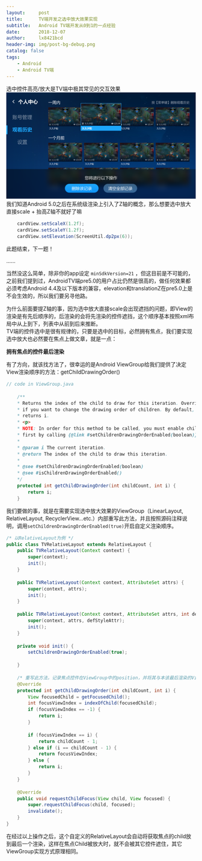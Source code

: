 ```yaml
---
layout:     post
title:      TV端开发之选中放大效果实现
subtitle:   Android TV端开发从0到1的一点经验
date:       2018-12-07
author:     lx8421bcd
header-img: img/post-bg-debug.png
catalog: false
tags:
    - Android
    - Android TV端
---
```


选中控件高亮/放大是TV端中极其常见的交互效果  
![选中放大效果](https://raw.githubusercontent.com/lx8421bcd/lx8421bcd.github.io/master/img/android_tv/focus_scale.png)  
我们知道Android 5.0之后在系统级渲染上引入了Z轴的概念，那么想要选中放大直接scale + 抬高Z轴不就好了嘛
```java
    cardView.setScaleX(1.2f);
    cardView.setScaleY(1.2f);
    cardView.setElevation(ScreenUtil.dp2px(6));
```
此题结束，下一题！   
  
......  
  
当然没这么简单，除非你的app设定 ```minSdkVersion=21``` ，但这目前是不可能的，之前我们提到过，AndroidTV端pre5.0的用户占比仍然是很高的，做任何效果都必须考虑Android 4.4及以下版本的兼容，elevation和translationZ在pre5.0上是不会生效的，所以我们要另寻他路。  

为什么前面要提Z轴的事，因为选中放大直接scale会出现遮挡的问题，即View的渲染是有先后顺序的，后渲染的会将先渲染的控件遮挡，这个顺序基本按照xml布局中从上到下，列表中从前到后来推断。  
TV端的控件选中是很有规律的，只要是选中的目标，必然拥有焦点，我们要实现选中放大也必然要在焦点上做文章，就是一点：  

__拥有焦点的控件最后渲染__  

有了方向，就该找方法了，很幸运的是Android ViewGroup给我们提供了决定View渲染顺序的方法：getChildDrawingOrder()  
```java
// code in ViewGroup.java

    /**
    * Returns the index of the child to draw for this iteration. Override this
    * if you want to change the drawing order of children. By default, it
    * returns i.
    * <p>
    * NOTE: In order for this method to be called, you must enable child ordering
    * first by calling {@link #setChildrenDrawingOrderEnabled(boolean)}.
    *
    * @param i The current iteration.
    * @return The index of the child to draw this iteration.
    *
    * @see #setChildrenDrawingOrderEnabled(boolean)
    * @see #isChildrenDrawingOrderEnabled()
    */
    protected int getChildDrawingOrder(int childCount, int i) {
        return i;
    }

```
我们要做的事，就是在需要实现选中放大效果的ViewGroup（LinearLayout, RelativeLayout, RecyclerView...etc.）内部重写此方法，并且按照源码注释说明，调用```setChildrenDrawingOrderEnabled(true)```开启自定义渲染顺序。  
```java
/* 以RelativeLayout为例 */
public class TVRelativeLayout extends RelativeLayout {
    public TVRelativeLayout(Context context) {
        super(context);
        init();
    }

    public TVRelativeLayout(Context context, AttributeSet attrs) {
        super(context, attrs);
        init();
    }

    public TVRelativeLayout(Context context, AttributeSet attrs, int defStyleAttr) {
        super(context, attrs, defStyleAttr);
        init();
    }

    private void init() {
        setChildrenDrawingOrderEnabled(true);

    }

    /* 重写此方法，记录焦点控件在ViewGroup中的position，并将其与本该最后渲染的View对调 */
    @Override
    protected int getChildDrawingOrder(int childCount, int i) {
        View focusedChild = getFocusedChild();
        int focusViewIndex = indexOfChild(focusedChild);
        if (focusViewIndex == -1) {
            return i;
        }

        if (focusViewIndex == i) {
            return childCount - 1;
        } else if (i == childCount - 1) {
            return focusViewIndex;
        } else {
            return i;
        }
    }

    @Override
    public void requestChildFocus(View child, View focused) {
        super.requestChildFocus(child, focused);
        invalidate();
    }
}
```
在经过以上操作之后，这个自定义的RelativeLayout会自动将获取焦点的child放到最后一个渲染，这样在焦点Child被放大时，就不会被其它控件遮住，其它ViewGroup实现方式原理相同。